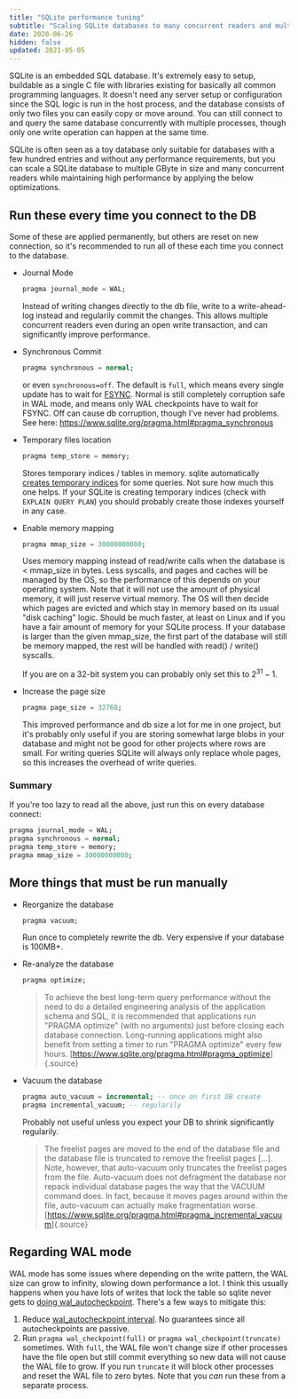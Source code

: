 ```yaml
---
title: "SQLite performance tuning"
subtitle: "Scaling SQLite databases to many concurrent readers and multiple gigabytes while maintaining 100k SELECTs per second"
date: 2020-06-26
hidden: false
updated: 2021-05-05
---
```


SQLite is an embedded SQL database. It's extremely easy to setup, buildable as a single C file with libraries existing for basically all common programming languages. It doesn't need any server setup or configuration since the SQL logic is run in the host process, and the database consists of only two files you can easily copy or move around. You can still connect to and query the same database concurrently with multiple processes, though only one write operation can happen at the same time.

SQLite is often seen as a toy database only suitable for databases with a few hundred entries and without any performance requirements, but you can scale a SQLite database to multiple GByte in size and many concurrent readers while maintaining high performance by applying the below optimizations.

## Run these every time you connect to the DB

Some of these are applied permanently, but others are reset on new connection, so it's recommended to run all of these each time you connect to the database.

-   Journal Mode

    ```sql
    pragma journal_mode = WAL;
    ```

    Instead of writing changes directly to the db file, write to a write-ahead-log instead and regularily commit the changes. This allows multiple concurrent readers even during an open write transaction, and can significantly improve performance.

-   Synchronous Commit

    ```sql
    pragma synchronous = normal;
    ```

    or even `synchronous=off`. The default is `full`, which means every single update has to wait for [FSYNC](<https://en.wikipedia.org/wiki/Sync_(Unix)>). Normal is still completely corruption safe in WAL mode, and means only WAL checkpoints have to wait for FSYNC. Off can cause db corruption, though I've never had problems. See here: https://www.sqlite.org/pragma.html#pragma_synchronous

-   Temporary files location

    ```sql
    pragma temp_store = memory;
    ```

    Stores temporary indices / tables in memory. sqlite automatically [creates temporary indices](https://www.sqlite.org/tempfiles.html#transient_indices) for some queries. Not sure how much this one helps. If your SQLite is creating temporary indices (check with `EXPLAIN QUERY PLAN`) you should probably create those indexes yourself in any case.

-   Enable memory mapping

    ```sql
    pragma mmap_size = 30000000000;
    ```

    Uses memory mapping instead of read/write calls when the database is < mmap_size in bytes. Less syscalls, and pages and caches will be managed by the OS, so the performance of this depends on your operating system. Note that it will not use the amount of physical memory, it will just reserve virtual memory. The OS will then decide which pages are evicted and which stay in memory based on its usual "disk caching" logic. Should be much faster, at least on Linux and if you have a fair amount of memory for your SQLite process. If your database is larger than the given mmap_size, the first part of the database will still be memory mapped, the rest will be handled with read() / write() syscalls.

    If you are on a 32-bit system you can probably only set this to $2^{31} - 1$.

-   Increase the page size

    ```sql
    pragma page_size = 32768;
    ```

    This improved performance and db size a lot for me in one project, but it's probably only useful if you are storing somewhat large blobs in your database and might not be good for other projects where rows are small. For writing queries SQLite will always only replace whole pages, so this increases the overhead of write queries.

### Summary

If you're too lazy to read all the above, just run this on every database connect:

```sql
pragma journal_mode = WAL;
pragma synchronous = normal;
pragma temp_store = memory;
pragma mmap_size = 30000000000;
```

## More things that must be run manually

-   Reorganize the database

    ```sql
    pragma vacuum;
    ```

    Run once to completely rewrite the db. Very expensive if your database is 100MB+.

-   Re-analyze the database

    ```sql
    pragma optimize;
    ```

    > To achieve the best long-term query performance without the need to do a detailed engineering analysis of the application schema and SQL, it is recommended that applications run "PRAGMA optimize" (with no arguments) just before closing each database connection. Long-running applications might also benefit from setting a timer to run "PRAGMA optimize" every few hours.
    > [<https://www.sqlite.org/pragma.html#pragma_optimize>]{.source}

-   Vacuum the database

    ```sql
    pragma auto_vacuum = incremental; -- once on first DB create
    pragma incremental_vacuum; -- regularily
    ```

    Probably not useful unless you expect your DB to shrink significantly regularily.

    > The freelist pages are moved to the end of the database file and the database file is truncated to remove the freelist pages [...]. Note, however, that auto-vacuum only truncates the freelist pages from the file. Auto-vacuum does not defragment the database nor repack individual database pages the way that the VACUUM command does. In fact, because it moves pages around within the file, auto-vacuum can actually make fragmentation worse.
    > [<https://www.sqlite.org/pragma.html#pragma_incremental_vacuum>]{.source}

## Regarding WAL mode

WAL mode has some issues where depending on the write pattern, the WAL size can grow to infinity, slowing down performance a lot. I think this usually happens when you have lots of writes that lock the table so sqlite never gets to [doing wal_autocheckpoint](https://www.sqlite.org/wal.html#ckpt). There's a few ways to mitigate this:

1. Reduce [wal_autocheckpoint interval](https://www.sqlite.org/pragma.html#pragma_wal_autocheckpoint). No guarantees since all autocheckpoints are passive.
2. Run `pragma wal_checkpoint(full)` or `pragma wal_checkpoint(truncate)` sometimes. With `full`, the WAL file won't change size if other processes have the file open but still commit everything so new data will not cause the WAL file to grow. If you run `truncate` it will block other processes and reset the WAL file to zero bytes. Note that you _can_ run these from a separate process.
